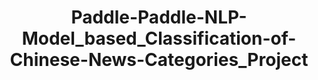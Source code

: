 # <div align="center">Paddle-Paddle-NLP-Model_based_Classification-of-Chinese-News-Categories_Project </div>

